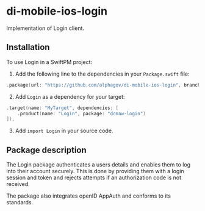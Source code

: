 # di-mobile-ios-login

Implementation of Login client.

## Installation

To use Login in a SwiftPM project:

1. Add the following line to the dependencies in your `Package.swift` file:

```swift
.package(url: "https://github.com/alphagov/di-mobile-ios-login", branch: "main"),
```

2. Add `Login` as a dependency for your target:

```swift
.target(name: "MyTarget", dependencies: [
    .product(name: "Login", package: "dcmaw-login")
]),
```

3. Add `import Login` in your source code.

## Package description

The Login package authenticates a users details and enables them to log into their account securely. This is done by providing them with a login session and token and rejects attempts if an authorization code is not received.

The package also integrates openID AppAuth and conforms to its standards.


